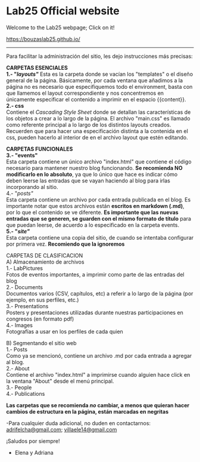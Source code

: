 # Lab25 Official website

Welcome to the Lab25 webpage; Click on it!

https://bouzaslab25.github.io/




--------
Para facilitar la administración del sitio, les dejo instrucciones más precisas:

**CARPETAS ESENCIALES**  
**1.- "_layouts"_**
Esta es la carpeta donde se vacían los "templates" o el diseño general de la página. Básicamente, por cada ventana que añadimos a la página no es necesario que especifiquemos todo el environment, basta con que llamemos el layout correspondiente y nos concentremos en únicamente especificar el contenido a imprimir en el espacio {{content}}.      
**2.- css**  
Contiene el _Cascading Style Sheet_ donde se detallan las características de los objetos a crear a lo largo de la página. El archivo "main.css" es llamado como referente principal a lo largo de los distintos layouts creados. Recuerden que para hacer una especificación distinta a la contenida en el css, pueden hacerlo al interior de <style></style> en el archivo layout que estén editando.  

**CARPETAS FUNCIONALES**  
**3.- "events"**  
Esta carpeta contiene un único archivo "index.html" que contiene el código necesario para mantener nuestro blog funcionando. **Se recomienda NO modificarlo en lo absoluto**, ya que lo único que hace es indicar cómo deben leerse las entradas que se vayan haciendo al blog para irlas incorporando al sitio.  
4.- "_posts"_  
Esta carpeta contiene un archivo por cada entrada publicada en el blog. Es importante notar que estos archivos están **escritos en markdown (.md)**, por lo que el contenido se ve diferente. **Es importante que las nuevas entradas que se generen, se guarden con el mismo formato de título** para que puedan leerse, de acuerdo a lo especificado en la carpeta events.  
**5.- "_site"_**  
Esta carpeta contiene una copia del sitio, de cuando se intentaba configurar por primera vez. **Recomiendo que la ignoremos**  

CARPETAS DE CLASIFICACION  
A) Almacenamiento de archivos  
1.- LabPictures  
Fotos de eventos importantes, a imprimir como parte de las entradas del blog  
2.- Documents  
Documentos varios (CSV, capítulos, etc) a referir a lo largo de la página (por ejemplo, en sus perfiles, etc.)  
3.- Presentations  
Posters y presentaciones utilizadas durante nuestras participaciones en congresos (en formato pdf)  
4.- Images  
Fotografías a usar en los perfiles de cada quien  

B) Segmentando el sitio web  
1.- Posts  
Como ya se mencionó, contiene un archivo .md por cada entrada a agregar al blog.  
2.- About  
Contiene el archivo "index.html" a imprimirse cuando alguien hace click en la ventana "About" desde el menú principal.  
3.- People  
4.- Publications  


 


**Las carpetas que se recomienda _no_ cambiar, a menos que quieran hacer cambios de estructura en la página, están marcadas en negritas**

-Para cualquier duda adicional, no duden en contactarnos:
adrifelcha@gmail.com; villaele14@gmail.com

¡Saludos por siempre!
- Elena y Adriana
